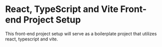 # React, TypeScript and Vite Front-end Project Setup

This front-end project setup will serve as a boilerplate project that utilizes react, typescript and vite.
